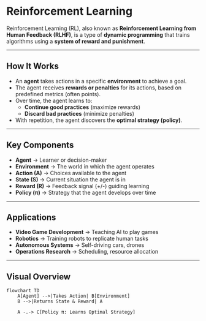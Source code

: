 # Reinforcement Learning

Reinforcement Learning (RL), also known as **Reinforcement Learning from Human Feedback (RLHF)**, is a type of **dynamic programming** that trains algorithms using a **system of reward and punishment**.  

---

## How It Works
- An **agent** takes actions in a specific **environment** to achieve a goal.  
- The agent receives **rewards or penalties** for its actions, based on predefined metrics (often points).  
- Over time, the agent learns to:
  - **Continue good practices** (maximize rewards)  
  - **Discard bad practices** (minimize penalties)  
- With repetition, the agent discovers the **optimal strategy (policy)**.  

---

## Key Components
- **Agent** → Learner or decision-maker  
- **Environment** → The world in which the agent operates  
- **Action (A)** → Choices available to the agent  
- **State (S)** → Current situation the agent is in  
- **Reward (R)** → Feedback signal (+/-) guiding learning  
- **Policy (π)** → Strategy that the agent develops over time  

---

## Applications
- **Video Game Development** → Teaching AI to play games  
- **Robotics** → Training robots to replicate human tasks  
- **Autonomous Systems** → Self-driving cars, drones  
- **Operations Research** → Scheduling, resource allocation  

---

## Visual Overview

```mermaid
flowchart TD
    A[Agent] -->|Takes Action| B[Environment]
    B -->|Returns State & Reward| A

    A -.-> C[Policy π: Learns Optimal Strategy]
